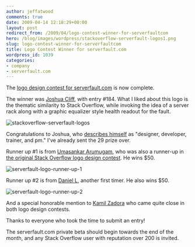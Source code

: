 ```yaml
---
author: jeffatwood
comments: true
date: 2009-04-14 12:18:29+00:00
layout: post
redirect_from: /2009/04/logo-contest-winner-for-serverfaultcom
hero: /blog/images/wordpress/stackoverflow-serverfault-logos1.png
slug: logo-contest-winner-for-serverfaultcom
title: Logo Contest Winner for serverfault.com
wordpress_id: 1039
categories:
- company
- serverfault.com
---
```



The [logo design contest for serverfault.com](http://blog.stackoverflow.com/2009/04/logo-design-contest-for-serverfaultcom/) is now complete. 



The winner was [Joshua Cliff](http://www.joshuacliff.com/), with entry #184. What I liked about this logo is the thematic similarity to Stack Overflow, while invoking the idea of a server rack along with a graphic equalizer style health readout for the fault.



![stackoverflow-serverfault-logos](/blog/images/wordpress/stackoverflow-serverfault-logos1.png)



Congratulations to Joshua, who [describes himself](http://99designs.com/users/304534) as "designer, developer, trainer, and pm." I've already sent the 29 prize over.



Runner up #1 is from [Umasankar Arumugam](http://99designs.com/users/245213), who was also a runner-up in [the original Stack Overflow logo design contest](http://blog.stackoverflow.com/2008/04/logo-design-contest-winner/). He wins $50.



![serverfault-logo-runner-up-1](/blog/images/wordpress/serverfault-logo-runner-up-1.png)



Runner up #2 is from [Daniel L](http://99designs.com/users/305484), another first timer. He also wins $50.



![serverfault-logo-runner-up-2](/blog/images/wordpress/serverfault-logo-runner-up-2.png)



And a special honorable mention to [Kamil Zadora](http://99designs.com/users/245217) who came quite close in both logo design contests.



Thanks to everyone who took the time to submit an entry!



The serverfault.com private beta should begin towards the end of the month, and any Stack Overflow user with reputation over 200 is invited.

